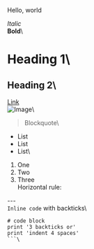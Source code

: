 Hello, world

*Italic*\
**Bold**\
# Heading 1\
## Heading 2\
[Link](https://www.google.com/url?sa=i&url=https%3A%2F%2Fen.wikipedia.org%2Fwiki%2FImage&psig=AOvVaw1cyyk-0Nh87iuMRBwGErZD&ust=1642215198130000&source=images&cd=vfe&ved=0CAsQjRxqFwoTCIDKtL6esPUCFQAAAAAdAAAAABAD)\
![Image](https://cdn.pixabay.com/photo/2015/04/23/22/00/tree-736885__480.jpg)\
> Blockquote\
* List
* List
* List\
1. One
2. Two
3. Three\
Horizontal rule:

---\
`Inline code` with backticks\
```
# code block
print '3 backticks or'
print 'indent 4 spaces'
```\
